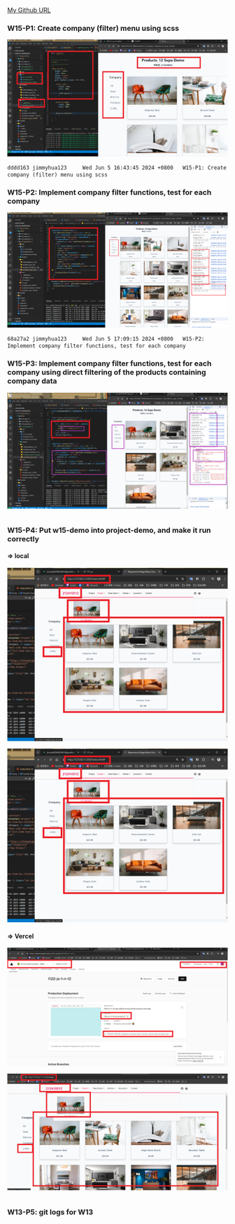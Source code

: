 [My Github URL](https://github.com/jimmyhua123/1122-js-1N-12)

### W15-P1: Create company (filter) menu using scss
 
![](w15-p1.png)
```
dddd163 jimmyhua123     Wed Jun 5 16:43:45 2024 +0800   W15-P1: Create company (filter) menu using scss
```
### W15-P2: Implement company filter functions, test for each company
 
![](w15-p2.png)
 
```
68a27a2 jimmyhua123     Wed Jun 5 17:09:15 2024 +0800   W15-P2: Implement company filter functions, test for each company
```

### W15-P3: Implement company filter functions, test for each company using direct filtering of the products containing company data
 
![](w15-p3.png)
 
```

```
### W15-P4: Put w15-demo into project-demo, and make it run correctly
 
#### => local
 
![](w15-p4-1.png)
 
![](w15-p4-1.png)
 
#### => Vercel
 
![](w15-p4-3.png)
 
![](w15-p4-4.png)
 
```

```

### W13-P5: git logs for W13
 
 
```

```